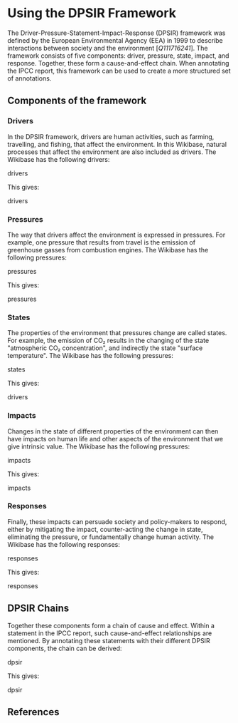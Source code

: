 # Using the DPSIR Framework

The Driver-Pressure-Statement-Impact-Response (DPSIR) framework was defined by the European Environmental Agency (EEA) in 1999 to describe interactions between society and the environment [<cite>Q111716241</cite>]. The framework consists of five components: driver, pressure, state, impact, and response. Together, these form a cause-and-effect chain. When annotating the IPCC report, this framework can be used to create a more structured set of annotations.

## Components of the framework

### Drivers

In the DPSIR framework, <topic>driver</topic>s are human activities, such as farming, travelling, and fishing, that affect the environment. In this Wikibase, natural processes that affect the environment are also included as drivers. The Wikibase has the following drivers:

<sparql>drivers</sparql>

This gives:

<out>drivers</out>

### Pressures

The way that drivers affect the environment is expressed in <topic>pressure</topic>s. For example, one pressure that results from travel is the emission of greenhouse gasses from combustion engines. The Wikibase has the following pressures:

<sparql>pressures</sparql>

This gives:

<out>pressures</out>

### States

The properties of the environment that pressures change are called <topic>state</topic>s. For example, the emission of CO₂ results in the changing of the state "atmospheric CO₂ concentration", and indirectly the state "surface temperature". The Wikibase has the following pressures:

<sparql>states</sparql>

This gives:

<out>drivers</out>

### Impacts

Changes in the state of different properties of the environment can then have <topic>impact</topic>s on human life and other aspects of the environment that we give intrinsic value. The Wikibase has the following pressures:

<sparql>impacts</sparql>

This gives:

<out>impacts</out>

### Responses

Finally, these impacts can persuade society and policy-makers to respond, either by mitigating the impact, counter-acting the change in state, eliminating the pressure, or fundamentally change human activity. The Wikibase has the following responses:

<sparql>responses</sparql>

This gives:

<out>responses</out>

## DPSIR Chains

Together these components form a chain of cause and effect. Within a statement in the IPCC report, such cause-and-effect relationships are mentioned. By annotating these statements with their different DPSIR components, the chain can be derived:

<sparql>dpsir</sparql>

This gives:

<out>dpsir</out>

## References

<references/>

